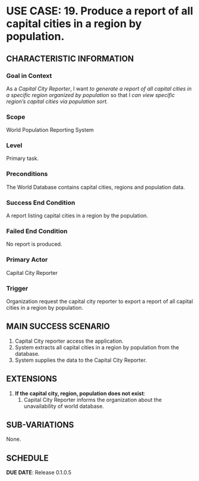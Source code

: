 # USE CASE: 19. Produce a report of all capital cities in a region by population. 

## CHARACTERISTIC INFORMATION

### Goal in Context
As a *Capital City Reporter*, I want *to generate a report of all capital cities in a specific region organized by population* so that I *can view specific region’s capital cities via population sort.*

### Scope
World Population Reporting System

### Level
Primary task.

### Preconditions
The World Database contains capital cities, regions and population data.

### Success End Condition
A report listing capital cities in a region by the population.

### Failed End Condition
No report is produced.

### Primary Actor
Capital City Reporter

### Trigger
Organization request the capital city reporter to export a report of all capital cities in a region by population.

## MAIN SUCCESS SCENARIO
1. Capital City reporter access the application.
2. System extracts all capital cities in a region by population from the database.
3. System supplies the data to the Capital City Reporter.

## EXTENSIONS
1. **If the capital city, region, population does not exist**:
    1. Capital City Reporter informs the organization about the unavailability of world database.

## SUB-VARIATIONS
None.

## SCHEDULE
**DUE DATE**: Release 0.1.0.5